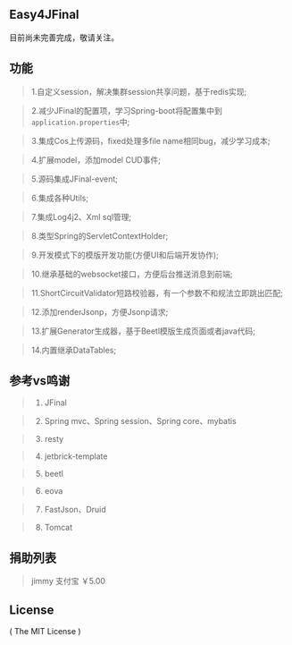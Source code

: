 ## Easy4JFinal
目前尚未完善完成，敬请关注。

## 功能
> 1.自定义session，解决集群session共享问题，基于redis实现;

> 2.减少JFinal的配置项，学习Spring-boot将配置集中到`application.properties`中;

> 3.集成Cos上传源码，fixed处理多file name相同bug，减少学习成本;

> 4.扩展model，添加model CUD事件;

> 5.源码集成JFinal-event;

> 6.集成各种Utils;

> 7.集成Log4j2、Xml sql管理;

> 8.类型Spring的ServletContextHolder;

> 9.开发模式下的模版开发功能(方便UI和后端开发协作);

> 10.继承基础的websocket接口，方便后台推送消息到前端;

> 11.ShortCircuitValidator短路校验器，有一个参数不和规法立即跳出匹配;

> 12.添加renderJsonp，方便Jsonp请求;

> 13.扩展Generator生成器，基于Beetl模版生成页面或者java代码;

> 14.内置继承DataTables;

## 参考vs鸣谢
> 1. JFinal

> 2. Spring mvc、Spring session、Spring core、mybatis

> 3. resty

> 4. jetbrick-template

> 5. beetl

> 6. eova

> 7. FastJson、Druid

> 8. Tomcat

## 捐助列表
> jimmy 支付宝 ￥5.00

## License

( The MIT License )